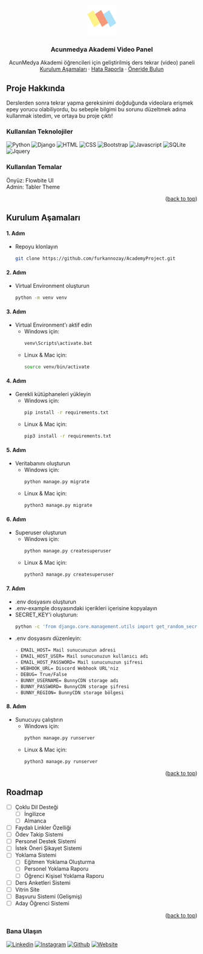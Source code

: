 <a name="readme-top"></a>


<!-- PROJECT LOGO -->
<br />
<div align="center">
    <img src="assets/static/base/img/acunmedya_akademi_logo.png" alt="Logo" width="80" height="80">

  <h3 align="center">Acunmedya Akademi Video Panel</h3>

 <p align="center">
    AcunMedya Akademi öğrencileri için geliştirilmiş ders tekrar (video) paneli
    <br />
    <a href="#">
        <a href="#readme-installation">Kurulum Aşamaları</a>
    </a>
    ·
    <a href="https://github.com/furkannozay/AcademyProject/issues">Hata Raporla</a>
    ·
    <a href="https://github.com/furkannozay/AcademyProject/issues">Öneride Bulun</a>
  </p>
</div>

<!-- ABOUT THE PROJECT -->
## Proje Hakkında

Derslerden sonra tekrar yapma gereksinimi doğduğunda videolara
erişmek epey yorucu olabiliyordu, bu sebeple bilgimi bu sorunu
düzeltmek adına kullanmak istedim, ve ortaya bu proje çıktı! <br>

### Kullanılan Teknolojiler

![Python]
![Django] 
![HTML] 
![CSS]
![Bootstrap]
![Javascript]
![SQLite]
![Jquery]

### Kullanılan Temalar
Önyüz: Flowbite UI <br>
Admin: Tabler Theme

<p align="right">(<a href="#readme-top">back to top</a>)</p>


## <a name="readme-installation"></a> Kurulum Aşamaları
#### 1. Adım
- Repoyu klonlayın

    ```bash
    git clone https://github.com/furkannozay/AcademyProject.git
    ```

#### 2. Adım
- Virtual Environment oluşturun
  ```bash
  python -m venv venv
  ```

#### 3. Adım
- Virtual Environment'ı aktif edin
  - Windows için:
    ```bash
    venv\Scripts\activate.bat
    ```
  - Linux & Mac için:
    ```bash
    source venv/bin/activate
    ```

#### 4. Adım
- Gerekli kütüphaneleri yükleyin
  - Windows için:
    ```bash
    pip install -r requirements.txt
    ```
  - Linux & Mac için:
    ```bash
    pip3 install -r requirements.txt
    ```

#### 5. Adım
- Veritabanını oluşturun
  - Windows için:
    ```bash
    python manage.py migrate
    ```
  - Linux & Mac için:
    ```bash
    python3 manage.py migrate
    ```

#### 6. Adım
- Superuser oluşturun
  - Windows için:
    ```bash
    python manage.py createsuperuser
    ```
  - Linux & Mac için:
    ```bash
    python3 manage.py createsuperuser
    ```

#### 7. Adım

- .env dosyasını oluşturun
- .env-example dosyasındaki içerikleri içerisine kopyalayın
- SECRET_KEY'i oluşturun:
  ```bash
  python -c 'from django.core.management.utils import get_random_secret_key; print(get_random_secret_key())'
  ```
- .env dosyasını düzenleyin:
  ```
  - EMAIL_HOST= Mail sunucunuzun adresi
  - EMAIL_HOST_USER= Mail sunucunuzun kullanıcı adı
  - EMAIL_HOST_PASSWORD= Mail sunucunuzun şifresi
  - WEBHOOK_URL= Discord Webhook URL'niz
  - DEBUG= True/False
  - BUNNY_USERNAME= BunnyCDN storage adı
  - BUNNY_PASSWORD= BunnyCDN storage şifresi
  - BUNNY_REGION= BunnyCDN storage bölgesi
  ```


#### 8. Adım
- Sunucuyu çalıştırın
  - Windows için:
    ```bash
    python manage.py runserver
    ```
  - Linux & Mac için:
    ```bash
    python3 manage.py runserver
    ```
    
<p align="right">(<a href="#readme-top">back to top</a>)</p>


<!-- ROADMAP -->
## Roadmap
- [ ] Çoklu Dil Desteği
    - [ ] İngilizce
    - [ ] Almanca
- [ ] Faydalı Linkler Özelliği
- [ ] Ödev Takip Sistemi
- [ ] Personel Destek Sistemi
- [ ] İstek Öneri Şikayet Sistemi
- [ ] Yoklama Sistemi
    - [ ] Eğitmen Yoklama Oluşturma
    - [ ] Personel Yoklama Raporu
    - [ ] Öğrenci Kişisel Yoklama Raporu
- [ ] Ders Anketleri Sistemi
- [ ] Vitrin Site
- [ ] Başvuru Sistemi (Gelişmiş)
- [ ] Aday Öğrenci Sistemi
<p align="right">(<a href="#readme-top">back to top</a>)</p>


### Bana Ulaşın

[![Linkedin][linkedin-shield]][linkedin-url] 
[![Instagram][instagram-shield]][instagram-url]
[![Github][github-shield]][github-url]
[![Website][website-shield]][website-url]







[linkedin-shield]: https://img.shields.io/badge/-LinkedIn-black.svg?style=for-the-badge&logo=linkedin&colorB=555
[linkedin-url]: https://linkedin.com/in/furkannozay
[instagram-shield]: https://img.shields.io/badge/Instagram-E4405F?style=for-the-badge&logo=instagram&logoColor=white
[instagram-url]: https://instagram.com/furkanczay
[github-shield]: https://img.shields.io/badge/GitHub-100000?style=for-the-badge&logo=github&logoColor=white
[github-url]: https://github.com/furkannozay
[website-shield]: https://img.shields.io/badge/website-000000?style=for-the-badge&logo=About.me&logoColor=white
[website-url]: https://furkanozay.net
[Python]: https://img.shields.io/badge/Python-3776AB?style=for-the-badge&logo=python&logoColor=white
[Django]: https://img.shields.io/badge/Django-092E20?style=for-the-badge&logo=django&logoColor=white
[HTML]: https://img.shields.io/badge/HTML5-E34F26?style=for-the-badge&logo=html5&logoColor=white
[CSS]: https://img.shields.io/badge/CSS3-1572B6?style=for-the-badge&logo=css3&logoColor=white
[Javascript]: https://img.shields.io/badge/JavaScript-F7DF1E?style=for-the-badge&logo=javascript&logoColor=black
[Bootstrap]: https://img.shields.io/badge/Bootstrap-563D7C?style=for-the-badge&logo=bootstrap&logoColor=white
[SQLite]: https://img.shields.io/badge/SQLite-07405E?style=for-the-badge&logo=sqlite&logoColor=white
[JQuery]: https://img.shields.io/badge/jQuery-0769AD?style=for-the-badge&logo=jquery&logoColor=white

